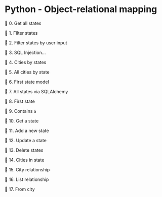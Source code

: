 # Python - Object-relational mapping

📁 0. Get all states

📁 1. Filter states

📁 2. Filter states by user input

📁 3. SQL Injection...

📁 4. Cities by states

📁 5. All cities by state

📁 6. First state model

📁 7. All states via SQLAlchemy

📁 8. First state

📁 9. Contains `a`

📁 10. Get a state

📁 11. Add a new state

📁 12. Update a state

📁 13. Delete states

📁 14. Cities in state

📁 15. City relationship

📁 16. List relationship

📁 17. From city

